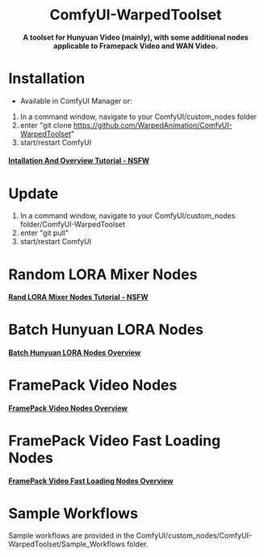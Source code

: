 <div align="center">

# ComfyUI-WarpedToolset
**A toolset for Hunyuan Video (mainly), with some additional nodes applicable to Framepack Video and WAN Video.**

<div align="left">

# Installation

* Available in ComfyUI Manager or:
  
1) In a command window, navigate to your ComfyUI/custom_nodes folder
2) enter "git clone https://github.com/WarpedAnimation/ComfyUI-WarpedToolset"
3) start/restart ComfyUI

#### [Intallation And Overview Tutorial - NSFW](https://mega.nz/file/rn4RUbCA#Z9FEivUT2gCYc-uNJKGM7KnfmjhostnNsrChKGP6K_Q)

<div align="left">

# Update

1) In a command window, navigate to your ComfyUI/custom_nodes folder/ComfyUI-WarpedToolset
2) enter "git pull"
3) start/restart ComfyUI

<div align="left">

# Random LORA Mixer Nodes

#### [Rand LORA Mixer Nodes Tutorial - NSFW](https://mega.nz/file/D2YXDLhR#Kz4NGS_rRzMOM9ymuawPGe9e_jI16j4G36ip6JsW44s)

<div align="left">

# Batch Hunyuan LORA Nodes

#### [Batch Hunyuan LORA Nodes Overview](https://mega.nz/file/Xn43TB6C#l3zAKEyqhmVlCXzGvvBkN0UgAyV4jrU3sNDamNRapxo)

<div align="left">

# FramePack Video Nodes

#### [FramePack Video Nodes Overview](https://mega.nz/file/OjBRlJBZ#g14M-OFV2M-CG_mgALndSOLxKJrwU9gxrKV1tdmFbiM)

<div align="left">

# FramePack Video Fast Loading Nodes

#### [FramePack Video Fast Loading Nodes Overview](https://mega.nz/file/ziIWUJ4K#HexNowxv7UgoRdE6OBFbWYK69Jo8ws6O1GgJqUX1HsA)

<div align="left">

# Sample Workflows

Sample workflows are provided in the ComfyUI/custom_nodes/ComfyUI-WarpedToolset/Sample_Workflows folder.
